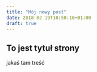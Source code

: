 ```yaml
---
title: "Mój nowy post"
date: 2018-02-19T10:50:10+01:00
draft: true
---
```

## To jest tytuł strony

jakaś tam treść